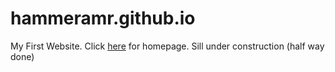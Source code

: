# hammeramr.github.io
My First Website. Click [here](https://hammeramr.github.io/) for homepage. Sill under construction (half way done)

